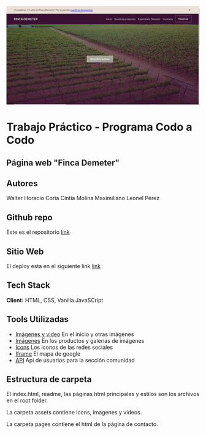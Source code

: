 ![Viñedos Demeter](./imagenes/FincaDemeter.png)

# <h1> Trabajo Práctico - Programa Codo a Codo</h>

## <h2>Página web "Finca Demeter"</h2>

## Autores

Walter Horacio Coria
Cintia Molina
Maximiliano Leonel Pérez

## Github repo

Este es el repositorio [link](https://github.com/finca-demeter-web/grupo_17_finca-demeter)

## Sitio Web

El deploy esta en el siguiente link [link](https://fincademeter.vercel.app/)

## Tech Stack

**Client:** HTML, CSS, Vanilla JavaSCript

## Tools Utilizadas

- [Imágenes y video](https://unsplash.com/) En el inicio y otras imágenes
- [Imágenes](https://www.google.com/) En los productos y galerías de imágenes
- [Icons](https://boxicons.com/) Los iconos de las redes sociales
- [Iframe]("https://www.google.com/maps/") El mapa de google
- [API](https://randomuser.me/) Api de usuarios para la sección comunidad

## Estructura de carpeta

El index.html, readme, las páginas html principales y estilos son los archivos en el root folder.

La carpeta assets contiene icons, imagenes y videos.

La carpeta pages contiene el html de la página de contacto.
